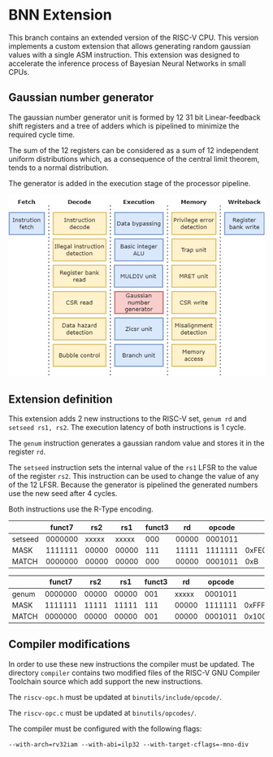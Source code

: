 # BNN Extension

This branch contains an extended version of the RISC-V CPU. This version implements a custom extension that allows generating random gaussian values with a single ASM instruction. This extension was designed to accelerate the inference process of Bayesian Neural Networks in small CPUs.

## Gaussian number generator

The gaussian number generator unit is formed by 12 31 bit Linear-feedback shift registers and a tree of adders which is pipelined to minimize the required cycle time.

The sum of the 12 registers can be considered as a sum of 12 independent uniform distributions which, as a consequence of the central limit theorem, tends to a normal distribution.

The generator is added in the execution stage of the processor pipeline.

![](diagrams/cpu.png)

## Extension definition

This extension adds 2 new instructions to the RISC-V set, `genum rd` and `setseed rs1, rs2`. The execution latency of both instructions is 1 cycle.

The `genum` instruction generates a gaussian random value and stores it in the register `rd`.

The `setseed` instruction sets the internal value of the `rs1` LFSR to the value of the register `rs2`. This instruction can be used to change the value of any of the 12 LFSR. Because the generator is pipelined the generated numbers use the new seed after 4 cycles.

Both instructions use the R-Type encoding.

|         | funct7  | rs2   | rs1   | funct3 | rd    | opcode  |            |
|---------|---------|-------|-------|--------|-------|---------|------------|
| setseed | 0000000 | xxxxx | xxxxx | 000    | 00000 | 0001011 |            |
| MASK    | 1111111 | 00000 | 00000 | 111    | 11111 | 1111111 | 0xFE007FFF |
| MATCH   | 0000000 | 00000 | 00000 | 000    | 00000 | 0001011 | 0xB        |

|       | funct7  | rs2   | rs1   | funct3 | rd    | opcode  |            |
|-------|---------|-------|-------|--------|-------|---------|------------|
| genum | 0000000 | 00000 | 00000 | 001    | xxxxx | 0001011 |            |
| MASK  | 1111111 | 11111 | 11111 | 111    | 00000 | 1111111 | 0xFFFFF07F |
| MATCH | 0000000 | 00000 | 00000 | 001    | 00000 | 0001011 | 0x100B     |

## Compiler modifications

In order to use these new instructions the compiler must be updated. The directory `compiler` contains two modified files of the RISC-V GNU Compiler Toolchain source which add support the new instructions.

The `riscv-opc.h` must be updated at `binutils/include/opcode/`.

The `riscv-opc.c` must be updated at `binutils/opcodes/`.

The compiler must be configured with the following flags:

    --with-arch=rv32iam --with-abi=ilp32 --with-target-cflags=-mno-div

